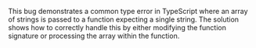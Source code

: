 This bug demonstrates a common type error in TypeScript where an array of strings is passed to a function expecting a single string. The solution shows how to correctly handle this by either modifying the function signature or processing the array within the function.